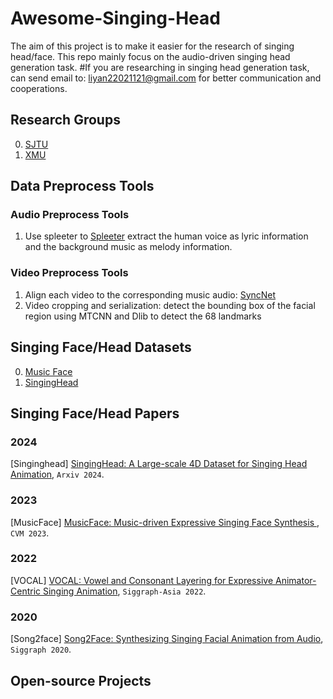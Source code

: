 # Awesome-Singing-Head
The aim of this project is to make it easier for the research of singing head/face. This repo mainly focus on the audio-driven singing head generation task. 
#If you are researching in singing head generation task, can send email to: liyan22021121@gmail.com for better communication and cooperations.

## Research Groups
0. [SJTU](https://wsj-sjtu.github.io/SingingHead/)
1. [XMU](https://vcg.xmu.edu.cn/)

## Data Preprocess Tools

### Audio Preprocess Tools
1. Use spleeter to [Spleeter](https://github.com/deezer/spleeter) extract the human voice as lyric information and the background music as melody information.

### Video Preprocess Tools
1. Align each video to the corresponding music audio: [SyncNet](https://github.com/joonson/syncnet_python)
2. Video cropping and serialization: detect the bounding box of the facial region using MTCNN and Dlib to detect the 68 landmarks

## Singing Face/Head Datasets
0. [Music Face](https://vcg.xmu.edu.cn/datasets/singingface/index.html)
1. [SingingHead](https://wsj-sjtu.github.io/SingingHead/)

## Singing Face/Head Papers

### 2024
<span id = "16001">[Singinghead] [SingingHead: A Large-scale 4D Dataset for Singing Head Animation](https://arxiv.org/pdf/2312.04369), `Arxiv 2024`.

### 2023
<span id = "16002">[MusicFace] [MusicFace: Music-driven Expressive Singing Face Synthesis
](https://arxiv.org/pdf/2303.14044), `CVM 2023`.

### 2022
<span id = "16004">[VOCAL] [VOCAL: Vowel and Consonant Layering for Expressive Animator-Centric Singing Animation](https://dl.acm.org/doi/10.1145/3550469.3555408), `Siggraph-Asia 2022`.

### 2020 

<span id = "16003">[Song2face] [Song2Face: Synthesizing Singing Facial Animation from Audio](https://dl.acm.org/doi/10.1145/3410700.3425435), `Siggraph 2020`.

## Open-source Projects



